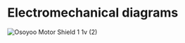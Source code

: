 Electromechanical diagrams
====
![Osoyoo Motor Shield 1 1v (2)](https://github.com/ACJIREH/Jireh/assets/141764789/321dab08-095c-4489-838b-9a6f68013f35)

